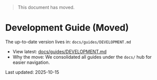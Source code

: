 > This document has moved.

# Development Guide (Moved)

The up-to-date version lives in: `docs/guides/DEVELOPMENT.md`

- View latest: [docs/guides/DEVELOPMENT.md](./docs/guides/DEVELOPMENT.md)
- Why the move: We consolidated all guides under the `docs/` hub for easier navigation.

Last updated: 2025-10-15
